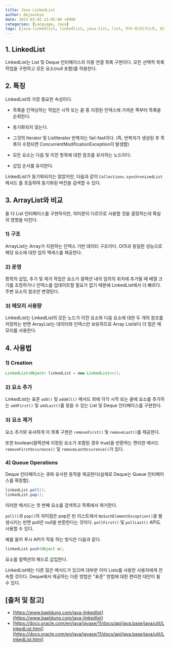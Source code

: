 ```yaml
---
title: Java LinkedList
author: dejavuhyo
date: 2023-03-02 13:05:00 +0900
categories: [Language, Java]
tags: [java-linkedlist, linkedlist, java-list, list, 자바-링크드리스트, 링크드리스트, 자바-리스트, 리스트]
---
```


## 1. LinkedList
LinkedList는 List 및 Deque 인터페이스의 이중 연결 목록 구현이다. 모든 선택적 목록 작업을 구현하고 모든 요소(null 포함)를 허용한다.

## 2. 특징
LinkedList의 가장 중요한 속성이다.

* 목록을 인덱싱하는 작업은 시작 또는 끝 중 지정된 인덱스에 가까운 쪽부터 목록을 순회한다.

* 동기화되지 않는다.

* 그것의 Iterator 및 ListIterator 반복자는 fail-fast이다. (즉, 반복자가 생성된 후 목록이 수정되면 ConcurrentModificationException이 발생함)

* 모든 요소는 다음 및 이전 항목에 대한 참조를 유지하는 노드이다.

* 삽입 순서를 유지한다.

LinkedList가 동기화되지는 않았지만, 다음과 같이 `Collections.synchronizedList` 메서드 를 호출하여 동기화된 버전을 검색할 수 있다.

## 3. ArrayList와 비교
둘 다 List 인터페이스를 구현하지만, 의미론이 다르므로 사용할 것을 결정하는데 확실히 영향을 미친다.

### 1) 구조
ArrayList는 Array가 지원하는 인덱스 기반 데이터 구조이다. O(1)과 동일한 성능으로 해당 요소에 대한 임의 액세스를 제공한다.

### 2) 운영
항목의 삽입, 추가 및 제거 작업은 요소가 컬렉션 내의 임의의 위치에 추가될 때 배열 크기를 조정하거나 인덱스를 업데이트할 필요가 없기 때문에 LinkedList에서 더 빠르다. 주변 요소의 참조만 변경된다.

### 3) 메모리 사용량
LinkedList는 LinkedList의 모든 노드가 이전 요소와 다음 요소에 대한 두 개의 참조를 저장하는 반면 ArrayList는 데이터와 인덱스만 보유하므로 Array List보다 더 많은 메모리를 사용한다.

## 4. 사용법

### 1) Creation

```java
LinkedList<Object> linkedList = new LinkedList<>();
```

### 2) 요소 추가
LinkedList는 표준 `add()` 및 `addAll()` 메서드 외에 각각 시작 또는 끝에 요소를 추가하는 `addFirst()` 및 `addLast()`를 찾을 수 있는 List 및 Deque 인터페이스를 구현한다.

### 3) 요소 제거
요소 추가와 유사하게 이 목록 구현은 `removeFirst()` 및 `removeLast()`를 제공한다.

또한 boolean(컬렉션에 지정된 요소가 포함된 경우 true)을 반환하는 편리한 메서드 `removeFirstOccurence()` 및 `removeLastOccurence()`가 있다.

### 4) Queue Operations
Deque 인터페이스는 큐와 유사한 동작을 제공한다(실제로 Deque는 Queue 인터페이스를 확장함).

```java
linkedList.poll();
linkedList.pop();
```

이러한 메서드는 첫 번째 요소를 검색하고 목록에서 제거한다.

`poll()`과 `pop()`의 차이점은 pop은 빈 리스트에서 `NoSuchElementException()`을 발생시키는 반면 poll은 null을 반환한다는 것이다. `pollFirst()` 및 `pollLast()` API도 사용할 수 있다.

예를 들어 푸시 API가 작동 하는 방식은 다음과 같다.

```java
linkedList.push(Object o);
```

요소를 컬렉션의 헤드로 삽입한다.

LinkedList에는 다른 많은 메서드가 있으며 대부분 이미 Lists를 사용한 사용자에게 친숙할 것이다. Deque에서 제공하는 다른 방법은 "표준" 방법에 대한 편리한 대안이 될 수 있다.

## [출처 및 참고]
* [https://www.baeldung.com/java-linkedlist](https://www.baeldung.com/java-linkedlist)
* [https://docs.oracle.com/en/java/javase/11/docs/api/java.base/java/util/LinkedList.html](https://docs.oracle.com/en/java/javase/11/docs/api/java.base/java/util/LinkedList.html)
